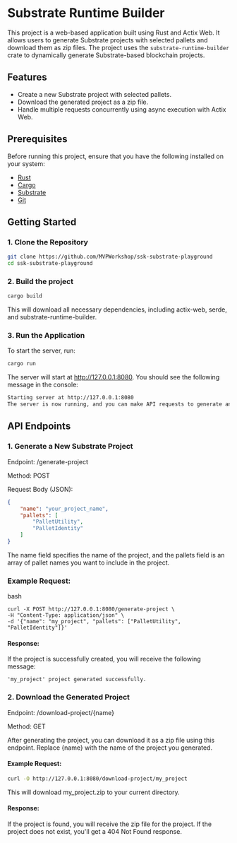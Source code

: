 # Substrate Runtime Builder

This project is a web-based application built using Rust and Actix Web. It allows users to generate Substrate projects with selected pallets and download them as zip files. The project uses the `substrate-runtime-builder` crate to dynamically generate Substrate-based blockchain projects.

## Features

- Create a new Substrate project with selected pallets.
- Download the generated project as a zip file.
- Handle multiple requests concurrently using async execution with Actix Web.

## Prerequisites

Before running this project, ensure that you have the following installed on your system:

- [Rust](https://www.rust-lang.org/tools/install)
- [Cargo](https://doc.rust-lang.org/cargo/getting-started/installation.html)
- [Substrate](https://docs.substrate.io/main-docs/install/)
- [Git](https://git-scm.com/book/en/v2/Getting-Started-Installing-Git)

## Getting Started

### 1. Clone the Repository

```bash
git clone https://github.com/MVPWorkshop/ssk-substrate-playground
cd ssk-substrate-playground
```

### 2. Build the project
```bash
cargo build
```

This will download all necessary dependencies, including actix-web, serde, and substrate-runtime-builder.

### 3. Run the Application
To start the server, run:

```bash
cargo run
```

The server will start at http://127.0.0.1:8080. You should see the following message in the console:

```bash 
Starting server at http://127.0.0.1:8080
The server is now running, and you can make API requests to generate and download Substrate projects.
```

## API Endpoints

### 1. Generate a New Substrate Project
Endpoint: /generate-project

Method: POST

Request Body (JSON):

``` json
{
    "name": "your_project_name",
    "pallets": [
        "PalletUtility",
        "PalletIdentity"
    ]
}
```

The name field specifies the name of the project, and the pallets field is an array of pallet names you want to include in the project.

### Example Request:

bash
```
curl -X POST http://127.0.0.1:8080/generate-project \
-H "Content-Type: application/json" \
-d '{"name": "my_project", "pallets": ["PalletUtility", "PalletIdentity"]}'
```

#### Response:

If the project is successfully created, you will receive the following message:

```
'my_project' project generated successfully.
```

### 2. Download the Generated Project
Endpoint: /download-project/{name}

Method: GET

After generating the project, you can download it as a zip file using this endpoint. Replace {name} with the name of the project you generated.

#### Example Request:

```bash
curl -O http://127.0.0.1:8080/download-project/my_project
```

This will download my_project.zip to your current directory.

#### Response:

If the project is found, you will receive the zip file for the project. If the project does not exist, you'll get a 404 Not Found response.
